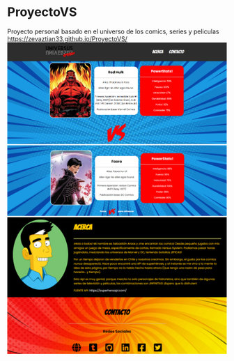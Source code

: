 # ProyectoVS
Proyecto personal basado en el universo de los comics, series y peliculas
https://zevaztian33.github.io/ProyectoVS/
<img src="./assets/img/muestra1.png">
<img src="./assets/img/muestra2.png">
<img src="./assets/img/muestra3.png">
